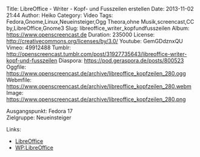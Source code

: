 Title: LibreOffice - Writer - Kopf- und Fusszeilen erstellen
Date: 2013-11-02 21:44
Author: Heiko
Category: Video
Tags: Fedora,Gnome,Linux,Neueinsteiger,Ogg Theora,ohne Musik,screencast,CC by,LibreOffice,Gnome3
Slug: libreoffice_writer_kopfundfusszeilen
Album: https://www.openscreencast.de
Duration: 235000
License: http://creativecommons.org/licenses/by/3.0/
Youtube: GemGDdznxQU
Vimeo: 49912488
Tumblr: http://openscreencast.tumblr.com/post/31927735643/libreoffice-writer-kopf-und-fusszeilen
Diaspora: https://pod.geraspora.de/posts/800523
Oggfile: https://www.openscreencast.de/archive/libreoffice_kopfzeilen_280.ogg
Webmfile: https://www.openscreencast.de/archive/libreoffice_kopfzeilen_280.webm
Image: https://www.openscreencast.de/archive/libreoffice_kopfzeilen_280.png

Ausgangspunkt: Fedora 17  
Zielgruppe: Neueinsteiger  

Links:

  * [LibreOffice](http://de.libreoffice.org/hilfe-kontakt/handbuecher/ "Link zu LibreOffice")
  * [WP:LibreOffice](http://de.wikipedia.org/wiki/Libreoffice "LibreOffice")


